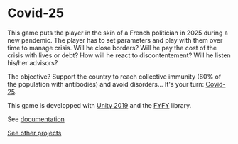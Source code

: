 # Covid-25
This game puts the player in the skin of a French politician in 2025 during a new pandemic. The player has to set parameters and play with them over time to manage crisis. Will he close borders? Will he pay the cost of the crisis with lives or debt? How will he react to discontentement? Will he listen his/her advisors?

The objective? Support the country to reach collective immunity (60% of the population with antibodies) and avoid disorders... It's your turn: [Covid-25](https://webia.lip6.fr/~muratetm/covid25/).

This game is developped with [Unity 2019](https://unity.com/fr) and the [FYFY](https://github.com/Mocahteam/FYFY) library.

See [documentation](https://webia.lip6.fr/~muratetm/docCovid25/)

[See other projects](https://webia.lip6.fr/~muratetm/projects.php?LANG=en)
